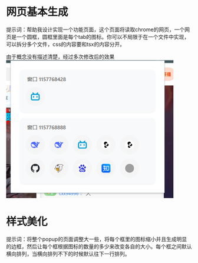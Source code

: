 # 网页基本生成
提示词：帮助我设计实现一个功能页面，这个页面将读取chrome的网页，一个网页是一个圆框，圆框里面是每个tab的图标。你可以不局限于在一个文件中实现，可以拆分多个文件，css的内容要和tsx的内容分开。

由于概念没有描述清楚，经过多次修改后的效果
![](../../youdaonote-images/Pasted%20image%2020250223230641.png)

# 样式美化

提示词：将整个popup的页面调整大一些，将每个框里的图标缩小并且生成明显的边框，然后让每个框根据图标的数量的多少来改变各自的大小。每个框之间默认横向排列，当横向排列不下的时候默认往下一行排列。
